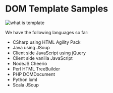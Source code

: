 # DOM Template Samples

![what is template](https://cloud.githubusercontent.com/assets/2464813/21120602/21d9ff8a-c103-11e6-994d-61e12329d736.png)

We have the following languages so far:
* CSharp using HTML Agility Pack
* Java using JSoup
* Client side JavaScript using jQuery
* Client side vanilla JavaScript
* NodeJS Cheerio
* Perl HTML TreeBuilder
* PHP DOMDocument
* Python lxml
* Scala JSoup
